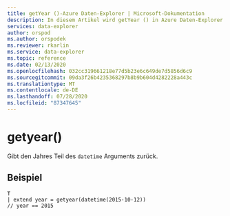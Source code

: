 ```yaml
---
title: getYear ()-Azure Daten-Explorer | Microsoft-Dokumentation
description: In diesem Artikel wird getYear () in Azure Daten-Explorer beschrieben.
services: data-explorer
author: orspod
ms.author: orspodek
ms.reviewer: rkarlin
ms.service: data-explorer
ms.topic: reference
ms.date: 02/13/2020
ms.openlocfilehash: 032cc319661218e77d5b23e6c649de7d5856d6c9
ms.sourcegitcommit: 09da3f26b4235368297b8b9b604d4282228a443c
ms.translationtype: MT
ms.contentlocale: de-DE
ms.lasthandoff: 07/28/2020
ms.locfileid: "87347645"
---
```

# <a name="getyear"></a>getyear()

Gibt den Jahres Teil des `datetime` Arguments zurück.

## <a name="example"></a>Beispiel

```kusto
T
| extend year = getyear(datetime(2015-10-12))
// year == 2015
```